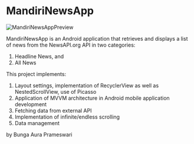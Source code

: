 # MandiriNewsApp

![MandiriNewsAppPreview](https://github.com/bungaura/MandiriNews/assets/88443222/78f67818-2624-4e87-9be2-ffc40e0f2975)

MandiriNewsApp is an Android application that retrieves and displays a list of news from the NewsAPI.org API in two categories:
1. Headline News, and 
2. All News

This project implements:
1. Layout settings, implementation of RecyclerView as well as NestedScrollView, use of Picasso
2. Application of MVVM architecture in Android mobile application development
3. Fetching data from external API
4. Implementation of infinite/endless scrolling
5. Data management

by Bunga Aura Prameswari
